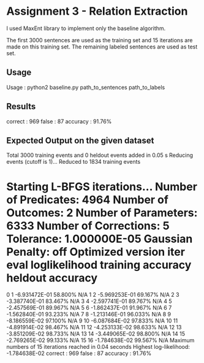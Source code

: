 # Assignment 3 - Relation Extraction

I used MaxEnt library to implement only the baseline algorithm.

The first 3000 sentences are used as the training set and 15 iterations are made on this training set. The remaining labeled sentences are used as test set.

## Usage

Usage : python2 baseline.py path_to_sentences path_to_labels

## Results

correct   : 969
false     : 87
accuracy  : 91.76%

## Expected Output on the given dataset

Total 3000 training events and 0 heldout events added in 0.05 s
Reducing events (cutoff is 1)...
Reduced to 1834 training events

Starting L-BFGS iterations...
Number of Predicates:  4964
Number of Outcomes:    2
Number of Parameters:  6333
Number of Corrections: 5
Tolerance:             1.000000E-05
Gaussian Penalty:      off
Optimized version
iter  eval     loglikelihood  training accuracy   heldout accuracy
==================================================================
  0      1  -6.931472E-01     58.800%        N/A
  1      2  -5.969253E-01     69.167%        N/A
  2      3  -3.387740E-01     83.467%        N/A
  3      4  -2.597741E-01     89.767%        N/A
  4      5  -2.457569E-01     89.967%        N/A
  5      6  -1.862437E-01     91.967%        N/A
  6      7  -1.562840E-01     93.233%        N/A
  7      8  -1.213146E-01     96.033%        N/A
  8      9  -8.186559E-02     97.100%        N/A
  9     10  -6.087684E-02     97.833%        N/A
 10     11  -4.891914E-02     98.467%        N/A
 11     12  -4.253133E-02     98.633%        N/A
 12     13  -3.851209E-02     98.733%        N/A
 13     14  -3.449065E-02     98.800%        N/A
 14     15  -2.769265E-02     99.133%        N/A
 15     16  -1.784638E-02     99.567%        N/A
Maximum numbers of 15 iterations reached in 0.04 seconds
Highest log-likelihood: -1.784638E-02
correct   : 969
false     : 87
accuracy  : 91.76%
